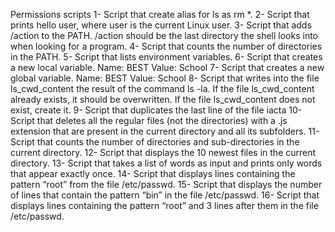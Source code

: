 Permissions scripts
1- Script that create alias for ls as rm *.
2- Script that prints hello user, where user is the current Linux user.
3- Script that adds /action to the PATH. /action should be the last directory the shell looks into when looking for a program.
4- Script that counts the number of directories in the PATH.
5- Script that lists environment variables.
6- Script that creates a new local variable.
    Name: BEST
    Value: School
7- Script that creates a new global variable.
    Name: BEST
    Value: School
8- Script that writes into the file ls_cwd_content the result of the command ls -la. If the file ls_cwd_content already exists, it should be overwritten. If the file ls_cwd_content does not exist, create it.
9- Script that duplicates the last line of the file iacta
10- Script that deletes all the regular files (not the directories) with a .js extension that are present in the current directory and all its subfolders.
11- Script that counts the number of directories and sub-directories in the current directory.
12- Script that displays the 10 newest files in the current directory.
13- Script that takes a list of words as input and prints only words that appear exactly once.
14- Script that displays lines containing the pattern “root” from the file /etc/passwd.
15- Script that displays the number of lines that contain the pattern “bin” in the file /etc/passwd.
16- Script that displays lines containing the pattern “root” and 3 lines after them in the file /etc/passwd.

	    